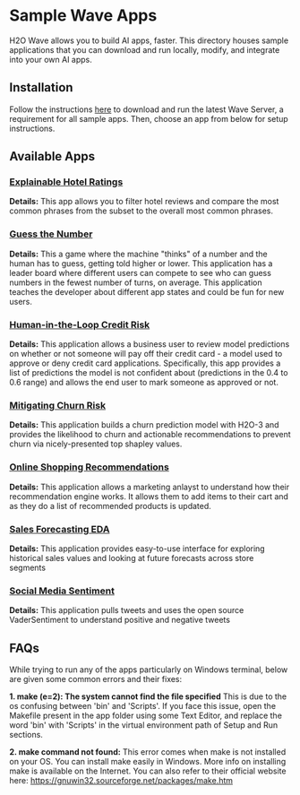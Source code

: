 # Sample Wave Apps

H2O Wave allows you to build AI apps, faster. This directory houses sample applications that you can download and run locally, modify, and integrate into your own AI apps. 

## Installation 

Follow the instructions [here](https://wave.h2o.ai/docs/installation) to download and run the latest Wave Server, a requirement for all sample apps. Then, choose an app from below for setup instructions.



## Available Apps 

### [Explainable Hotel Ratings](explaining-ratings/README.md)

**Details:** This app allows you to filter hotel reviews and compare the most common phrases from the subset to the overall most common phrases.



### [Guess the Number](guess-the-number/README.md)

**Details:** This a game where the machine "thinks" of a number and the human has to guess, getting told higher or lower. This application has a leader board where different users can compete to see who can guess numbers in the fewest number of turns, on average. This application teaches the developer about different app states and could be fun for new users.



### [Human-in-the-Loop Credit Risk](credit-risk/README.md)

**Details:** This application allows a business user to review model predictions on whether or not someone will pay off their credit card - a model used to approve or deny credit card applications. Specifically, this app provides a list of predictions the model is not confident about (predictions in the 0.4 to 0.6 range) and allows the end user to mark someone as approved or not.



### [Mitigating Churn Risk](churn-risk/README.md)

**Details:** This application builds a churn prediction model with H2O-3 and provides the likelihood to churn and actionable recommendations to prevent churn via nicely-presented top shapley values.



### [Online Shopping Recommendations](shopping-cart-recommendations/README.md)

**Details:** This application allows a marketing anlayst to understand how their recommendation engine works. It allows them to add items to their cart and as they do a list of recommended products is updated.



### [Sales Forecasting EDA](sales-forecasting/README.md)

**Details:** This application provides easy-to-use interface for exploring historical sales values and looking at future forecasts across store segments



 ### [Social Media Sentiment](twitter-sentiment/README.md)

**Details:** This application pulls tweets and uses the open source VaderSentiment to understand positive and negative tweets



## FAQs
While trying to run any of the apps particularly on Windows terminal, below are given some common errors and their fixes:

**1. make (e=2): The system cannot find the file specified** This is due to the os confusing between 'bin' and 'Scripts'. If you face this issue, open the Makefile present in the app folder using some Text Editor, and replace the word 'bin' with 'Scripts' in the virtual environment path of Setup and Run sections.

**2. make command not found:** This error comes when make is not installed on your OS. You can install make easily in Windows. More info on installing make is available on the Internet. You can also refer to their official website here: https://gnuwin32.sourceforge.net/packages/make.htm


